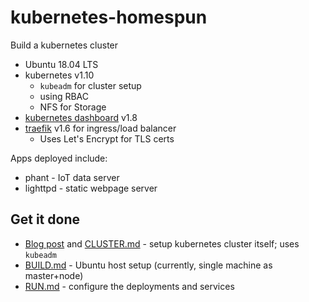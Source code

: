 # kubernetes-homespun

Build a kubernetes cluster

 - Ubuntu 18.04 LTS
 - kubernetes v1.10
   - `kubeadm` for cluster setup
   - using RBAC
   - NFS for Storage
 - [kubernetes dashboard](https://github.com/kubernetes/dashboard) v1.8
 - [traefik](https://github.com/containous/traefik) v1.6 for ingress/load balancer
   - Uses Let's Encrypt for TLS certs

 Apps deployed include:

  - phant - IoT data server
  - lighttpd - static webpage server


## Get it done

  - [Blog post](https://idcrook.github.io/Kubernetes-Ubuntu-18.04-Bare-Metal-Single-Host/) and [CLUSTER.md](CLUSTER.md) - setup kubernetes cluster itself; uses `kubeadm`
  - [BUILD.md](BUILD.md) - Ubuntu host setup (currently, single machine as master+node)
  - [RUN.md](RUN.md) - configure the deployments and services
